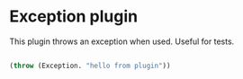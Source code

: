 # Exception plugin

This plugin throws an exception when used. Useful for tests.

```clj

(throw (Exception. "hello from plugin"))

```
